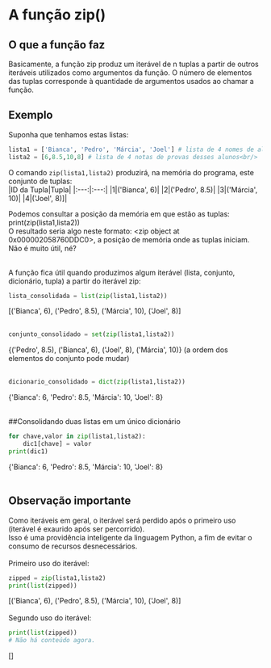 # A função zip()
## O que a função faz
Basicamente, a função zip produz um iterável de n tuplas a partir de outros iteráveis utilizados como argumentos da função.
O número de elementos das tuplas corresponde à quantidade de argumentos usados ao chamar a função.

## Exemplo
Suponha que tenhamos estas listas:<br/>
```python
lista1 = ['Bianca', 'Pedro', 'Márcia', 'Joel'] # lista de 4 nomes de alunos
lista2 = [6,8.5,10,8] # lista de 4 notas de provas desses alunos<br/>
```


O comando ```zip(lista1,lista2)``` produzirá, na memória do programa, este conjunto de tuplas:<br/>
|ID da Tupla|Tupla|
|:---:|:---:|
|1|('Bianca', 6)|
|2|('Pedro', 8.5)|
|3|('Márcia', 10)|
|4|('Joel', 8)]|


Podemos consultar a posição da memória em que estão as tuplas:<br/>
print(zip(lista1,lista2))<br/>
O resultado seria algo neste formato: <zip object at 0x000002058760DDC0>, a posição de memória onde as tuplas iniciam. Não é muito útil, né?<br/><br/>

A função fica útil quando produzimos algum iterável (lista, conjunto, dicionário, tupla) a partir do iterável zip:<br/>
```python
lista_consolidada = list(zip(lista1,lista2))
```
[('Bianca', 6), ('Pedro', 8.5), ('Márcia', 10), ('Joel', 8)]<br/><br/>

```python
conjunto_consolidado = set(zip(lista1,lista2))
```
{('Pedro', 8.5), ('Bianca', 6), ('Joel', 8), ('Márcia', 10)} (a ordem dos elementos do conjunto pode mudar)<br/><br/>

```python
dicionario_consolidado = dict(zip(lista1,lista2))
```
{'Bianca': 6, 'Pedro': 8.5, 'Márcia': 10, 'Joel': 8}<br/><br/>

##Consolidando duas listas em um único dicionário<br/>
```python
for chave,valor in zip(lista1,lista2):
    dic1[chave] = valor
print(dic1)
```
{'Bianca': 6, 'Pedro': 8.5, 'Márcia': 10, 'Joel': 8}<br/><br/>

## Observação importante<br/>
Como iteráveis em geral, o iterável será perdido após o primeiro uso (iterável é exaurido após ser percorrido).<br/>
Isso é uma providência inteligente da linguagem Python, a fim de evitar o consumo de recursos desnecessários.<br/><br/>
Primeiro uso do iterável:<br/>
```python
zipped = zip(lista1,lista2)
print(list(zipped))
```
[('Bianca', 6), ('Pedro', 8.5), ('Márcia', 10), ('Joel', 8)]<br/><br/>
Segundo uso do iterável:<br/>
```python
print(list(zipped))
# Não há conteúdo agora.
```
[]
